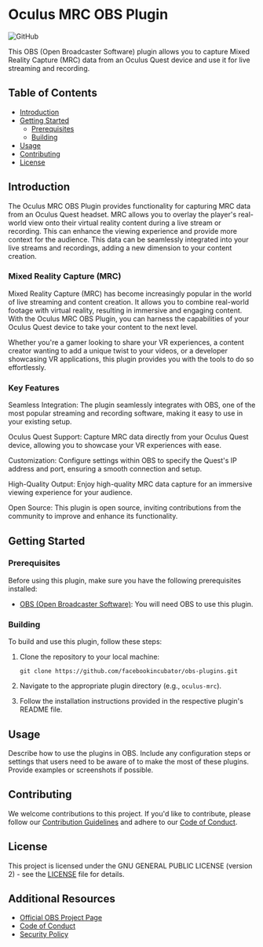 # Oculus MRC OBS Plugin

![GitHub](https://img.shields.io/github/license/facebookincubator/obs-plugins)

This OBS (Open Broadcaster Software) plugin allows you to capture Mixed Reality Capture (MRC) data from an Oculus Quest device and use it for live streaming and recording.

## Table of Contents

- [Introduction](#introduction)
- [Getting Started](#getting-started)
  - [Prerequisites](#prerequisites)
  - [Building](#building)
- [Usage](#usage)
- [Contributing](#contributing)
- [License](#license)

## Introduction

The Oculus MRC OBS Plugin provides functionality for capturing MRC data from an Oculus Quest headset. MRC allows you to overlay the player's real-world view onto their virtual reality content during a live stream or recording. This can enhance the viewing experience and provide more context for the audience. This data can be seamlessly integrated into your live streams and recordings, adding a new dimension to your content creation.

### Mixed Reality Capture (MRC)
Mixed Reality Capture (MRC) has become increasingly popular in the world of live streaming and content creation. It allows you to combine real-world footage with virtual reality, resulting in immersive and engaging content. With the Oculus MRC OBS Plugin, you can harness the capabilities of your Oculus Quest device to take your content to the next level.

Whether you're a gamer looking to share your VR experiences, a content creator wanting to add a unique twist to your videos, or a developer showcasing VR applications, this plugin provides you with the tools to do so effortlessly.

### Key Features
Seamless Integration: The plugin seamlessly integrates with OBS, one of the most popular streaming and recording software, making it easy to use in your existing setup.

  Oculus Quest Support: Capture MRC data directly from your Oculus Quest device, allowing you to showcase your VR experiences with ease.

  Customization: Configure settings within OBS to specify the Quest's IP address and port, ensuring a smooth connection and setup.

  High-Quality Output: Enjoy high-quality MRC data capture for an immersive viewing experience for your audience.

  Open Source: This plugin is open source, inviting contributions from the community to improve and enhance its functionality.

## Getting Started

### Prerequisites

Before using this plugin, make sure you have the following prerequisites installed:

- [OBS (Open Broadcaster Software)](https://obsproject.com/): You will need OBS to use this plugin.

### Building

To build and use this plugin, follow these steps:

1. Clone the repository to your local machine:

   ```shell
   git clone https://github.com/facebookincubator/obs-plugins.git

2. Navigate to the appropriate plugin directory (e.g., `oculus-mrc`).

3. Follow the installation instructions provided in the respective plugin's README file.

## Usage

Describe how to use the plugins in OBS. Include any configuration steps or settings that users need to be aware of to make the most of these plugins. Provide examples or screenshots if possible.

## Contributing

We welcome contributions to this project. If you'd like to contribute, please follow our [Contribution Guidelines](CONTRIBUTING.md) and adhere to our [Code of Conduct](CODE_OF_CONDUCT.md).

## License

This project is licensed under the GNU GENERAL PUBLIC LICENSE (version 2) - see the [LICENSE](LICENSE) file for details.

## Additional Resources

- [Official OBS Project Page](https://obsproject.com/)
- [Code of Conduct](CODE_OF_CONDUCT.md)
- [Security Policy](SECURITY.md)
